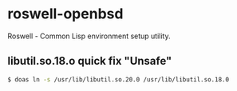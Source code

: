 # roswell-openbsd
Roswell - Common Lisp environment setup utility.


## libutil.so.18.o quick fix "Unsafe"

```sh
$ doas ln -s /usr/lib/libutil.so.20.0 /usr/lib/libutil.so.18.0
```

